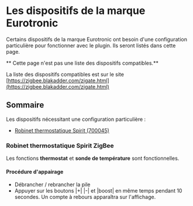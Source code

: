 # Les dispositifs de la marque Eurotronic

Certains dispositifs de la marque Eurotronic ont besoin d'une configuration particulière pour fonctionner avec le plugin. Ils seront listés dans cette page.

** Cette page n'est pas une liste des dispositifs compatibles.** 

La liste des dispositifs compatibles est sur le site [https://zigbee.blakadder.com/zigate.html](https://zigbee.blakadder.com/zigate.html)


## Sommaire

Les dispositifs nécessitant une configuration particulière :

* [Robinet thermostatique Spirit (700045)](#robinet-thermostatique-spirit-zigBee)


### Robinet thermostatique Spirit ZigBee

Les fonctions __thermostat__ et __sonde de température__ sont fonctionnelles.

#### Procédure d'appairage

* Débrancher / rebrancher la pile
* Appuyer sur les boutons |+| |-| et |boost| en même temps pendant 10 secondes. Un compte à rebours apparaîtra sur l'affichage. 
